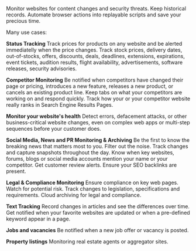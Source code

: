 Monitor websites for content changes and security threats. Keep historical records. Automate browser actions into replayable scripts and save your precious time.

Many use cases:

**Status Tracking**
Track prices for products on any website and be alerted immediatelly when the price changes. Track stock prices, delivery dates, out-of-stocks, offers, discounts, deals, deadlines, extensions, expirations, event tickets, audition results, flight availability, advertisements, software releases, security advisories.

 
**Competitor Monitoring**
Be notified when competitors have changed their page or pricing, introduces a new feature, releases a new product, or cancels an existing product line. Keep tabs on what your competitors are working on and respond quickly. Track how your or your competitor website really ranks in Search Engine Results Pages.

 
**Monitor your website's health**
Detect errors, defacement attacks, or other business-critical website changes, even on complex web apps or multi-step sequences before your customer does.

 
**Social Media, News and PR Monitoring & Archiving**
Be the first to know the breaking news that matters most to you. Filter out the noise. Track changes and capture snapshots throughout the day. Know when key websites, forums, blogs or social media accounts mention your name or your competitor. Get customer review alerts. Ensure your SEO backlinks are present.


**Legal & Compliance Monitoring**
Ensure compliance on key web pages. Watch for potential risk. Track changes to legislation, specifications and requirements. Cloud archiving for legal and compliance.

 
**Text Tracking**
Record changes in articles and see the differences over time. Get notified when your favorite websites are updated or when a pre-defined keyword appear in a page.

 
**Jobs and vacancies** 
Be notified when a new job offer or vacancy is posted.

 
**Property listings** 
Monitoring real estate agents or aggregator sites.
